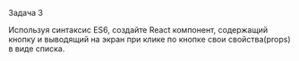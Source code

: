 Задача 3

Используя синтаксис ES6, создайте React компонент,
содержащий кнопку и выводящий на экран при клике по кнопке свои свойства(props) в виде списка.